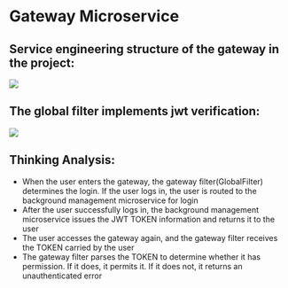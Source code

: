 # Gateway Microservice
## Service engineering structure of the gateway in the project:
![](/resources/gateway.png)
## The global filter implements jwt verification:
![](/resources/jwt.png)
## Thinking Analysis:
* When the user enters the gateway, the gateway filter(GlobalFilter) determines the login. If the user logs in, the user is routed to the background management microservice for login
* After the user successfully logs in, the background management microservice issues the JWT TOKEN information and returns it to the user
* The user accesses the gateway again, and the gateway filter receives the TOKEN carried by the user
* The gateway filter parses the TOKEN to determine whether it has permission. If it does, it permits it. If it does not, it returns an unauthenticated error